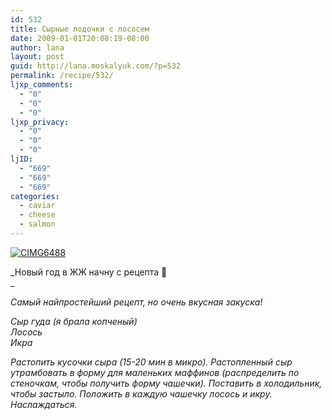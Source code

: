 ```yaml
---
id: 532
title: Сырные лодочки с лососем
date: 2009-01-01T20:08:19-08:00
author: lana
layout: post
guid: http://lana.moskalyuk.com/?p=532
permalink: /recipe/532/
ljxp_comments:
  - "0"
  - "0"
  - "0"
ljxp_privacy:
  - "0"
  - "0"
  - "0"
ljID:
  - "669"
  - "669"
  - "669"
categories:
  - caviar
  - cheese
  - salmon
---
```

<a class="flickr-image" title="CIMG6488" rel="flickr-mgr" href="http://www.flickr.com/photos/67405678@N00/3158611600/"><img class="flickr-large" longdesc="http://farm4.static.flickr.com/3267/3158611600_abe151c31f_o.jpg" src="http://farm4.static.flickr.com/3267/3158611600_bff2418662.jpg" alt="CIMG6488" /></a>

_Новый год в ЖЖ начну с рецепта 🙂  
_ 

_Самый найпростейший рецепт, но очень вкусная закуска!_

_Сыр гуда (я брала копченый)  
Лосось  
Икра_

_Растопить кусочки сыра (15-20 мин в микро). Растопленный сыр утрамбовать в форму для маленьких маффинов (распределить по стеночкам, чтобы получить форму чашечки). Поставить в холодильник, чтобы застыло. Положить в каждую чашечку лосось и икру.  Наслаждаться._